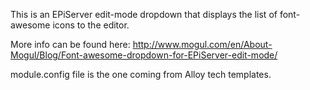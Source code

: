 This is an EPiServer edit-mode dropdown that displays the list of font-awesome icons to the editor.

More info can be found here:
http://www.mogul.com/en/About-Mogul/Blog/Font-awesome-dropdown-for-EPiServer-edit-mode/

module.config file is the one coming from Alloy tech templates.